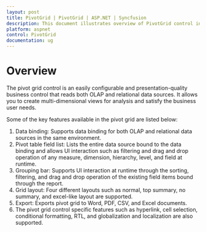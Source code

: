 ```yaml
---
layout: post
title: PivotGrid | PivotGrid | ASP.NET | Syncfusion
description: This document illustrates overview of PivotGrid control in ASP.NET platform. PivotGrid is a business component to visualize relational and OLAP data sources in tabular format
platform: aspnet
control: PivotGrid
documentation: ug
---
```

# Overview

The pivot grid control is an easily configurable and presentation-quality business control that reads both OLAP and relational data sources. It allows you to create multi-dimensional views for analysis and satisfy the business user needs.

Some of the key features available in the pivot grid are listed below:

1. Data binding: Supports data binding for both OLAP and relational data sources in the same environment.
2. Pivot table field list: Lists the entire data source bound to the data binding and allows UI interaction such as filtering and drag and drop operation of any measure, dimension, hierarchy, level, and field at runtime.  
3. Grouping bar: Supports UI interaction at runtime through the sorting, filtering, and drag and drop operation of the existing field items bound through the report.
4. Grid layout: Four different layouts such as normal, top summary, no summary, and excel-like layout are supported.
5. Export: Exports pivot grid to Word, PDF, CSV, and Excel documents.
6. The pivot grid control specific features such as hyperlink, cell selection, conditional formatting, RTL, and globalization and localization are also supported.

